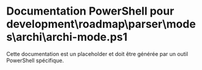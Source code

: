 # Documentation PowerShell pour development\roadmap\parser\modes\archi\archi-mode.ps1

Cette documentation est un placeholder et doit être générée par un outil PowerShell spécifique.

